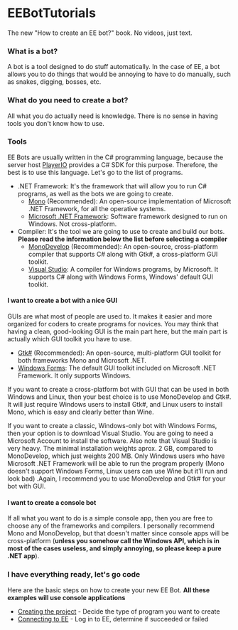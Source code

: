 # EEBotTutorials

The new "How to create an EE bot?" book. No videos, just text.

### What is a bot?

A bot is a tool designed to do stuff automatically. In the case of EE, a bot allows you to do things that would be annoying to have to do manually, such as snakes, digging, bosses, etc.

### What do you need to create a bot?

All what you do actually need is knowledge. There is no sense in having tools you don't know how to use.

### Tools

EE Bots are usually written in the C# programming language, because the server host [PlayerIO](http://playerio.com) provides a C# SDK for this purpose. Therefore, the best is to use this language. Let's go to the list of programs.

* .NET Framework: It's the framework that will allow you to run C# programs, as well as the bots we are going to create.
  * [Mono](http://www.mono-project.com/) (Recommended): An open-source implementation of Microsoft .NET Framework, for all the operative systems.
  * [Microsoft .NET Framework](https://www.microsoft.com/net/download): Software framework designed to run on Windows. Not cross-platform.
* Compiler: It's the tool we are going to use to create and build our bots. **Please read the information below the list before selecting a compiler**
  * [MonoDevelop](http://www.monodevelop.com/) (Recommended): An open-source, cross-platform compiler that supports C# along with Gtk#, a cross-platform GUI toolkit.
  * [Visual Studio](https://www.visualstudio.com/): A compiler for Windows programs, by Microsoft. It supports C# along with Windows Forms, Windows' default GUI toolkit.
  
#### I want to create a bot with a nice GUI

GUIs are what most of people are used to. It makes it easier and more organized for coders to create programs for novices. You may think that having a clean, good-looking GUI is the main part here, but the main part is actually which GUI toolkit you have to use.

* [Gtk#](http://www.mono-project.com/docs/gui/gtksharp/) (Recommended): An open-source, multi-platform GUI toolkit for both frameworks Mono and Microsoft .NET.
* [Windows Forms](https://msdn.microsoft.com/en-us/library/dd30h2yb(v=vs.110).aspx): The default GUI toolkit included on Microsoft .NET Framework. It only supports Windows.

If you want to create a cross-platform bot with GUI that can be used in both Windows and Linux, then your best choice is to use MonoDevelop and Gtk#. It will just require Windows users to install Gtk#, and Linux users to install Mono, which is easy and clearly better than Wine.

If you want to create a classic, Windows-only bot with Windows Forms, then your option is to download Visual Studio. You are going to need a Microsoft Account to install the software. Also note that Visual Studio is very heavy. The minimal installation weights aprox. 2 GB, compared to MonoDevelop, which just weights 200 MB. Only Windows users who have Microsoft .NET Framework will be able to run the program properly (Mono doesn't support Windows Forms, Linux users can use Wine but it'll run and look bad) .Again, I recommend you to use MonoDevelop and Gtk# for your bot with GUI.

#### I want to create a console bot

If all what you want to do is a simple console app, then you are free to choose any of the frameworks and compilers. I personally recommend Mono and MonoDevelop, but that doesn't matter since console apps will be cross-platform (**unless you somehow call the Windows API, which is in most of the cases useless, and simply annoying, so please keep a pure .NET app**).

### I have everything ready, let's go code

Here are the basic steps on how to create your new EE Bot. **All these examples will use console applications**

* [Creating the project](https://github.com/HabboGame/EEBotTutorials/blob/master/CreatingTheProject.md) - Decide the type of program you want to create
* [Connecting to EE](https://github.com/HabboGame/EEBotTutorials/blob/master/ConnectingToEE.md) - Log in to EE, determine if succeeded or failed
